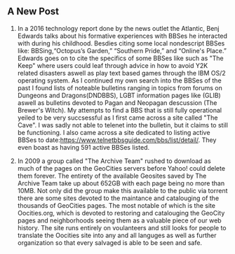 ## A New Post
1. In a 2016 technology report done by the news outlet the Atlantic, Benj Edwards talks about his formative experiences with BBSes he interacted with during his childhood. Besdies citing some local nondescript BBSes like: BBSing,“Octopus’s Garden,” “Southern Pride,” and “Online's Place.” Edwards goes on to cite the specifics of some BBSes like such as "The Keep" where users could leaf through advice in how to avoid Y2K related disasters aswell as play text based games through the IBM OS/2 operating system. As I continued my own search into the BBSes of the past I found lists of noteable bulletins ranging in topics from forums on Dungeons and Dragons(DNDBBS), LGBT information pages like (GLIB) aswell as bulletins devoted to Pagan and Neopagan descussion (The Brewer's Witch). My attempts to find a BBS that is still fully operational yeiled to be very succsessful as I first came across a site called "The Cave". I was sadly not able to telenet into the bulletin, but it claims to still be functioning. I also came across a site dedicated to listing active BBSes to date:https://www.telnetbbsguide.com/bbs/list/detail/. They even boast as having 591 active BBSes listed. 

2. In 2009 a group called "The Archive Team" rushed to download as much of the pages on the GeoCities servers before Yahoo! could delete them forever. The entirety of the available Geosites saved by The Archive Team take up about 652GB with each page being no more than 10MB. Not only did the group make this available to the public via torrent there are some sites devoted to the maintance and catalouging of the thousands of GeoCities pages. The most notable of which is the site Oocities.org, which is devoted to restoring and catalouging the GeoCity pages and neighborhoods seeing them as a valuable piece of our web history. The site runs entirely on voulanteers and still looks for people to translate the Oocities site into any and all languges as well as further organization so that every salvaged is able to be seen and safe. 
